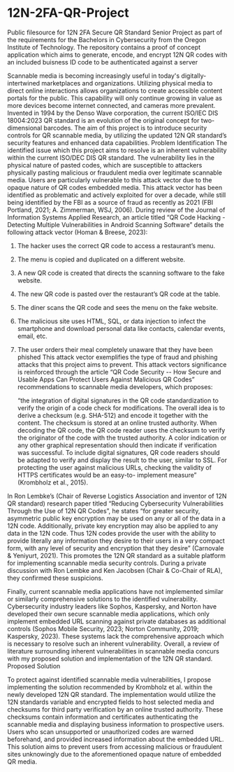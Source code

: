 # 12N-2FA-QR-Project
Public filesource for 12N 2FA Secure QR Standard Senior Project as part of the requirements for the Bachelors in Cybersecurity from the Oregon Institute of Technology. The repository contains a proof of concept application which aims to generate, encode, and encrypt 12N QR codes with an included buisness ID code to be authenticated against a server

Scannable media is becoming increasingly useful in today's digitally-intertwined marketplaces and organizations. Utilizing physical media to direct online interactions allows organizations to create accessible content portals for the public. This capability will only continue growing in value as more devices become internet connected, and cameras more prevalent. Invented in 1994 by the Denso Wave corporation, the current ISO/IEC DIS 18004:2023 QR standard is an evolution of the original concept for two-dimensional barcodes. The aim of this project is to introduce security controls for QR scannable media, by utilizing the updated 12N QR standard’s security features and enhanced data capabilities. 
Problem Identification
The identified issue which this project aims to resolve is an inherent vulnerability within the current ISO/DEC DIS QR standard. The vulnerability lies in the physical nature of pasted codes, which are susceptible to attackers physically pasting malicious or fraudulent media over legitimate scannable media. Users are particularly vulnerable to this attack vector due to the opaque nature of QR codes embedded media. This attack vector has been identified as problematic and actively exploited for over a decade, while still being identified by the FBI as a source of fraud as recently as 2021 (FBI Portland, 2021; A. Zimmerman, WSJ, 2006). During review of the Journal of Information Systems Applied Research, an article titled “QR Code Hacking - Detecting Multiple Vulnerabilities in Android Scanning Software” details the following attack vector (Homan & Breese, 2023): 

1. The hacker uses the correct QR code to access a restaurant’s menu.
2. The menu is copied and duplicated on a different website.
3. A new QR code is created that directs the scanning software to the fake website.
4. The new QR code is pasted over the restaurant’s QR code at the table.
5. The diner scans the QR code and sees the menu on the fake website.
6. The malicious site uses HTML, SQL, or data injection to infect the smartphone and download personal data like contacts, calendar events, email, etc.
7. The user orders their meal completely unaware that they have been phished
This attack vector exemplifies the type of fraud and phishing attacks that this project aims to prevent. This attack vectors significance is reinforced through the article “QR Code Security -- How Secure and Usable Apps Can Protect Users Against Malicious QR Codes” recommendations to scannable media developers, which proposes: 

	“the integration of digital signatures in the QR code standardization to verify the origin of a code check for modifications. The overall idea is to derive a checksum (e.g. SHA-512) and encode it together with the content. The checksum is stored at an online trusted authority. When decoding the QR code, the QR code reader uses the checksum to verify the originator of the code with the trusted authority. A color indication or any other graphical representation should then indicate if verification was successful. To include digital signatures, QR code readers should be adapted to verify and display the result to the user, similar to SSL. For protecting the user against malicious URLs, checking the validity of HTTPS certificates would be an easy-to- implement measure” (Krombholz et al., 2015). 

In Ron Lembke’s (Chair of Reverse Logistics Association and inventor of 12N QR standard) research paper titled “Reducing Cybersecurity Vulnerabilities Through the Use of 12N QR Codes”, he states “for greater security, asymmetric public key encryption may be used on any or all of the data in a 12N code. Additionally, private key encryption may also be applied to any data in the 12N code. Thus 12N codes provide the user with the ability to provide literally any information they desire to their users in a very compact form, with any level of security and encryption that they desire” (Carnovale & Yeniyurt, 2021). This promotes the 12N QR standard as a suitable platform for implementing scannable media security controls. During a private discussion with Ron Lembke and Ken Jacobsen (Chair & Co-Chair of RLA), they confirmed these suspicions. 

Finally, current scannable media applications have not implemented similar or similarly comprehensive solutions to the identified vulnerability. Cybersecurity industry leaders like Sophos, Kaspersky, and Norton have developed their own secure scannable media applications, which only implement embedded URL scanning against private databases as additional controls (Sophos Mobile Security, 2023; Norton Community, 2019; Kaspersky, 2023). These systems lack the comprehensive approach which is necessary to resolve such an inherent vulnerability. Overall, a review of literature surrounding inherent vulnerabilities in scannable media concurs with my proposed solution and implementation of the 12N QR standard. 
Proposed Solution

To protect against identified scannable media vulnerabilities, I propose implementing the solution recommended by Krombholz et al. within the newly developed 12N QR standard. The implementation would utilize the 12N standards variable and encrypted fields to host selected media and checksums for third party verification by an online trusted authority. These checksums contain information and certificates authenticating the scannable media and displaying business information to prospective users. Users who scan unsupported or unauthorized codes are warned beforehand, and provided increased information about the embedded URL. This solution aims to prevent users from accessing malicious or fraudulent sites unknowingly due to the aforementioned opaque nature of embedded QR media. 
